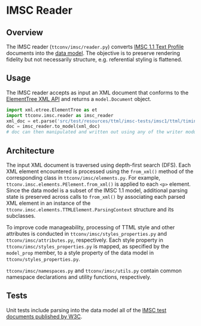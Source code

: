 # IMSC Reader

## Overview

The IMSC reader (`ttconv/imsc/reader.py`) converts [IMSC 1.1 Text
Profile](https://www.w3.org/TR/ttml-imsc1.1/#text-profile) documents into the [data model](./data-model.md). The objective is to
preserve rendering fidelity but not necessarily structure, e.g. referential styling is flattened.

## Usage

The IMSC reader accepts as input an XML document that conforms to the [ElementTree XML
API](https://docs.python.org/3.7/library/xml.etree.elementtree.html) and returns a `model.Document` object.

```python
import xml.etree.ElementTree as et
import ttconv.imsc.reader as imsc_reader
xml_doc = et.parse('src/test/resources/ttml/imsc-tests/imsc1/ttml/timing/BasicTiming007.ttml')
doc = imsc_reader.to_model(xml_doc)
# doc can then manipulated and written out using any of the writer modules
```

## Architecture

The input XML document is traversed using depth-first search (DFS). Each XML element encountered is processed using the `from_xml()`
method of the corresponding class in `ttconv/imsc/elements.py`. For example,
`ttconv.imsc.elements.PElement.from_xml()` is applied to each `<p>` element. Since the data model is a subset of the IMSC 1.1 model,
additional parsing state is preserved across calls to `from_xml()` by associating each parsed XML element in an instance of the
`ttconv.imsc.elements.TTMLElement.ParsingContext` structure and its subclasses.

To improve code manageability, processing of TTML style and other attributes is conducted in `ttconv/imsc/styles_properties.py` and
`ttconv/imsc/attributes.py`, respectively. Each style property in `ttconv/imsc/styles_properties.py` is mapped, as specified by the
`model_prop` member, to a style property of the data model in `ttconv/styles_properties.py`.

`ttconv/imsc/namespaces.py` and `ttconv/imsc/utils.py` contain common namespace declarations and utility functions, respectively.

## Tests

Unit tests include parsing into the data model all of the [IMSC test documents published by W3C](https://github.com/w3c/imsc-tests).

